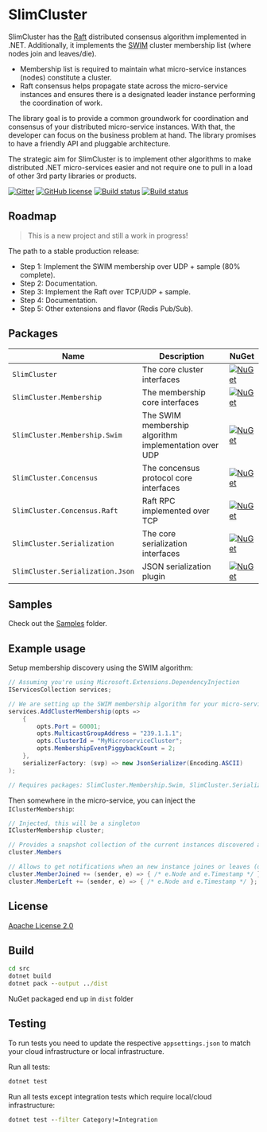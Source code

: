 # SlimCluster

SlimCluster has the [Raft](https://raft.github.io/raft.pdf) distributed consensus algorithm implemented in .NET.
Additionally, it implements the [SWIM](https://www.cs.cornell.edu/projects/Quicksilver/public_pdfs/SWIM.pdf) cluster membership list (where nodes join and leaves/die).

* Membership list is required to maintain what micro-service instances (nodes) constitute a cluster.
* Raft consensus helps propagate state across the micro-service instances and ensures there is a designated leader instance performing the coordination of work.

The library goal is to provide a common groundwork for coordination and consensus of your distributed micro-service instances.
With that, the developer can focus on the business problem at hand.
The library promises to have a friendly API and pluggable architecture.

The strategic aim for SlimCluster is to implement other algorithms to make distributed .NET micro-services easier and not require one to pull in a load of other 3rd party libraries or products.

[![Gitter](https://badges.gitter.im/SlimCluster/community.svg)](https://gitter.im/SlimCluster/community?utm_source=badge&utm_medium=badge&utm_campaign=pr-badge)
[![GitHub license](https://img.shields.io/github/license/zarusz/SlimCluster)](https://github.com/zarusz/SlimCluster/blob/master/LICENSE)
[![Build status](https://ci.appveyor.com/api/projects/status/rx5hdn71qbgonvp5/branch/master?svg=true&passingText=master%20OK&pendingText=master%20pending&failingText=master%20failL)](https://ci.appveyor.com/project/zarusz/slimcluster/branch/master)
[![Build status](https://ci.appveyor.com/api/projects/status/rx5hdn71qbgonvp5?svg=true&passingText=other%20OK&pendingText=other%20pending&failingText=other%20fail)](https://ci.appveyor.com/project/zarusz/slimcluster)

## Roadmap

> This is a new project and still a work in progress!

The path to a stable production release:

* Step 1: Implement the SWIM membership over UDP + sample (80% complete).
* Step 2: Documentation.
* Step 3: Implement the Raft over TCP/UDP + sample.
* Step 4: Documentation.
* Step 5: Other extensions and flavor (Redis Pub/Sub).

## Packages

| Name                             | Description                                           | NuGet                                                                                                                                        |
| -------------------------------- | ----------------------------------------------------- | -------------------------------------------------------------------------------------------------------------------------------------------- |
| `SlimCluster`                    | The core cluster interfaces                           | [![NuGet](https://img.shields.io/nuget/v/SlimCluster.svg)](https://www.nuget.org/packages/SlimCluster)                                       |
| `SlimCluster.Membership`         | The membership core interfaces                        | [![NuGet](https://img.shields.io/nuget/v/SlimCluster.Membership.svg)](https://www.nuget.org/packages/SlimCluster.Membership)                 |
| `SlimCluster.Membership.Swim`    | The SWIM membership algorithm implementation over UDP | [![NuGet](https://img.shields.io/nuget/v/SlimCluster.Membership.Swim.svg)](https://www.nuget.org/packages/SlimCluster.Membership.Swim)       |
| `SlimCluster.Concensus`          | The concensus protocol core interfaces                | [![NuGet](https://img.shields.io/nuget/v/SlimCluster.Concensus.svg)](https://www.nuget.org/packages/SlimCluster.Concensus)                   |
| `SlimCluster.Concensus.Raft`     | Raft RPC implemented over TCP                         | [![NuGet](https://img.shields.io/nuget/v/SlimCluster.Concensus.Raft.svg)](https://www.nuget.org/packages/SlimCluster.Concensus.Raft)         |
| `SlimCluster.Serialization`      | The core serialization interfaces                     | [![NuGet](https://img.shields.io/nuget/v/SlimCluster.Serialization.svg)](https://www.nuget.org/packages/SlimCluster.Serialization)           |
| `SlimCluster.Serialization.Json` | JSON serialization plugin                             | [![NuGet](https://img.shields.io/nuget/v/SlimCluster.Serialization.Json.svg)](https://www.nuget.org/packages/SlimCluster.Serialization.Json) |

## Samples

Check out the [Samples](src/Samples/) folder.

## Example usage

Setup membership discovery using the SWIM algorithm:

```cs
// Assuming you're using Microsoft.Extensions.DependencyInjection
IServicesCollection services;

// We are setting up the SWIM membership algorithm for your micro-service instances
services.AddClusterMembership(opts =>
    {
        opts.Port = 60001;
        opts.MulticastGroupAddress = "239.1.1.1";
        opts.ClusterId = "MyMicroserviceCluster";
        opts.MembershipEventPiggybackCount = 2;
    },
    serializerFactory: (svp) => new JsonSerializer(Encoding.ASCII)
);

// Requires packages: SlimCluster.Membership.Swim, SlimCluster.Serialization.Json
```

Then somewhere in the micro-service, you can inject the `IClusterMembership`:

```cs
// Injected, this will be a singleton
IClusterMembership cluster;

// Provides a snapshot collection of the current instances discovered and alive/healthy:
cluster.Members 

// Allows to get notifications when an new instance joines or leaves (dies):
cluster.MemberJoined += (sender, e) => { /* e.Node and e.Timestamp */ };
cluster.MemberLeft += (sender, e) => { /* e.Node and e.Timestamp */ };

```

## License

[Apache License 2.0](https://www.apache.org/licenses/LICENSE-2.0)

## Build

```cmd
cd src
dotnet build
dotnet pack --output ../dist
```

NuGet packaged end up in `dist` folder

## Testing

To run tests you need to update the respective `appsettings.json` to match your cloud infrastructure or local infrastructure.

Run all tests:
```cmd
dotnet test
```

Run all tests except  integration tests which require local/cloud infrastructure:
```cmd
dotnet test --filter Category!=Integration
```
